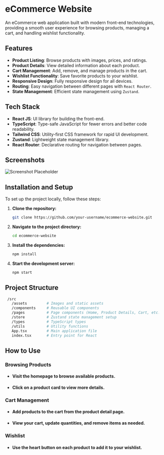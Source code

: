 # eCommerce Website

An eCommerce web application built with modern front-end technologies, providing a smooth user experience for browsing products, managing a cart, and handling wishlist functionality.

## Features

- **Product Listing**: Browse products with images, prices, and ratings.
- **Product Details**: View detailed information about each product.
- **Cart Management**: Add, remove, and manage products in the cart.
- **Wishlist Functionality**: Save favorite products to your wishlist.
- **Responsive Design**: Fully responsive design for all devices.
- **Routing**: Easy navigation between different pages with `React Router`.
- **State Management**: Efficient state management using `Zustand`.

## Tech Stack

- **React JS**: UI library for building the front-end.
- **TypeScript**: Type-safe JavaScript for fewer errors and better code readability.
- **Tailwind CSS**: Utility-first CSS framework for rapid UI development.
- **Zustand**: Lightweight state management library.
- **React Router**: Declarative routing for navigation between pages.

## Screenshots

<!-- Add screenshots of the homepage, product page, cart page, and wishlist here -->

![Screenshot Placeholder](link-to-your-screenshot.png)

## Installation and Setup

To set up the project locally, follow these steps:

1. **Clone the repository:**

   ```bash
   git clone https://github.com/your-username/ecommerce-website.git
   ```
2. **Navigate to the project directory:**

   ```bash
   cd ecommerce-website
3. **Install the dependencies:**
   ```bash
   npm install
4. **Start the development server:**
    ```bash
    npm start

## Project Structure

   ```bash
    /src
      /assets         # Images and static assets
      /components     # Reusable UI components
      /pages          # Page components (Home, Product Details, Cart, etc.)
      /store          # Zustand state management setup
      /types          # TypeScript types
      /utils          # Utility functions
      App.tsx         # Main application file
      index.tsx       # Entry point for React
   ```

## How to Use
### Browsing Products
- #### Visit the homepage to browse available products.
- #### Click on a product card to view more details.
### Cart Management
- #### Add products to the cart from the product detail page.
- #### View your cart, update quantities, and remove items as needed.
### Wishlist
- #### Use the heart button on each product to add it to your wishlist.